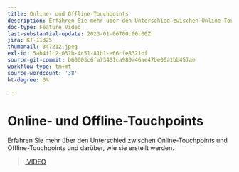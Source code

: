 ```yaml
---
title: Online- und Offline-Touchpoints
description: Erfahren Sie mehr über den Unterschied zwischen Online-Touchpoints und Offline-Touchpoints und darüber, wie sie erstellt werden.
doc-type: Feature Video
last-substantial-update: 2023-01-06T00:00:00Z
jira: KT-11325
thumbnail: 347212.jpeg
exl-id: 5ab4f1c2-031b-4c51-81b1-e66cfe8321bf
source-git-commit: b60003c6fa73401ca980a46ae47be00a1bb457ae
workflow-type: tm+mt
source-wordcount: '38'
ht-degree: 0%

---
```


# Online- und Offline-Touchpoints

Erfahren Sie mehr über den Unterschied zwischen Online-Touchpoints und Offline-Touchpoints und darüber, wie sie erstellt werden.

>[!VIDEO](https://video.tv.adobe.com/v/347212/?quality=12&learn=on)
